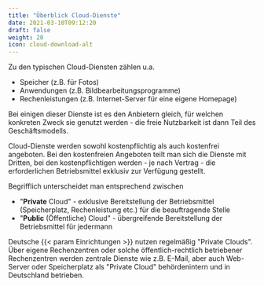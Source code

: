 ```yaml
---
title: "Überblick Cloud-Dienste"
date: 2021-03-10T09:12:20
draft: false
weight: 20
icon: cloud-download-alt
---
```

Zu den typischen Cloud-Diensten zählen u.a.

- Speicher (z.B. für Fotos)
- Anwendungen (z.B. Bildbearbeitungsprogramme)
- Rechenleistungen (z.B. Internet-Server für eine eigene Homepage)

Bei einigen dieser Dienste ist es den Anbietern gleich, für welchen konkreten Zweck sie genutzt werden - die freie Nutzbarkeit ist dann Teil des Geschäftsmodells.

Cloud-Dienste werden sowohl kostenpflichtig als auch kostenfrei angeboten. Bei den kostenfreien Angeboten teilt man sich die Dienste mit Dritten, bei den kostenpflichtigen werden - je nach Vertrag - die erforderlichen Betriebsmittel exklusiv zur Verfügung gestellt.

Begrifflich unterscheidet man entsprechend zwischen

- "**Private** Cloud" - exklusive Bereitstellung der Betriebsmittel (Speicherplatz, Rechenleistung etc.) für die beauftragende Stelle
- "**Public** (Öffentliche) Cloud" - übergreifende Bereitstellung der Betriebsmittel für jedermann

Deutsche {{< param Einrichtungen >}} nutzen regelmäßig "Private Clouds". Über eigene Rechenzentren oder solche öffentlich-rechtlich betriebener Rechenzentren werden zentrale Dienste wie z.B. E-Mail, aber auch Web-Server oder Speicherplatz als "Private Cloud" behördenintern und in Deutschland betrieben.